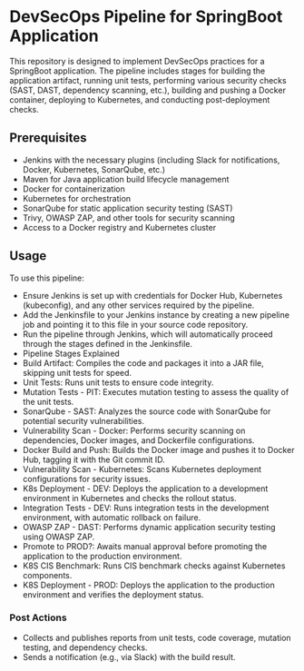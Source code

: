 # DevSecOps Pipeline for SpringBoot Application
This repository is designed to implement DevSecOps practices for a SpringBoot application. The pipeline includes stages for building the application artifact, running unit tests, performing various security checks (SAST, DAST, dependency scanning, etc.), building and pushing a Docker container, deploying to Kubernetes, and conducting post-deployment checks.

## Prerequisites
* Jenkins with the necessary plugins (including Slack for notifications, Docker, Kubernetes, SonarQube, etc.)
* Maven for Java application build lifecycle management
* Docker for containerization
* Kubernetes for orchestration
* SonarQube for static application security testing (SAST)
* Trivy, OWASP ZAP, and other tools for security scanning
* Access to a Docker registry and Kubernetes cluster
## Usage
To use this pipeline:

* Ensure Jenkins is set up with credentials for Docker Hub, Kubernetes (kubeconfig), and any other services required by the pipeline.
* Add the Jenkinsfile to your Jenkins instance by creating a new pipeline job and pointing it to this file in your source code repository.
* Run the pipeline through Jenkins, which will automatically proceed through the stages defined in the Jenkinsfile.
* Pipeline Stages Explained
* Build Artifact: Compiles the code and packages it into a JAR file, skipping unit tests for speed.
* Unit Tests: Runs unit tests to ensure code integrity.
* Mutation Tests - PIT: Executes mutation testing to assess the quality of the unit tests.
* SonarQube - SAST: Analyzes the source code with SonarQube for potential security vulnerabilities.
* Vulnerability Scan - Docker: Performs security scanning on dependencies, Docker images, and Dockerfile configurations.
* Docker Build and Push: Builds the Docker image and pushes it to Docker Hub, tagging it with the Git commit ID.
* Vulnerability Scan - Kubernetes: Scans Kubernetes deployment configurations for security issues.
* K8s Deployment - DEV: Deploys the application to a development environment in Kubernetes and checks the rollout status.
* Integration Tests - DEV: Runs integration tests in the development environment, with automatic rollback on failure.
* OWASP ZAP - DAST: Performs dynamic application security testing using OWASP ZAP.
* Promote to PROD?: Awaits manual approval before promoting the application to the production environment.
* K8S CIS Benchmark: Runs CIS benchmark checks against Kubernetes components.
* K8S Deployment - PROD: Deploys the application to the production environment and verifies the deployment status.
### Post Actions
* Collects and publishes reports from unit tests, code coverage, mutation testing, and dependency checks.
* Sends a notification (e.g., via Slack) with the build result.
